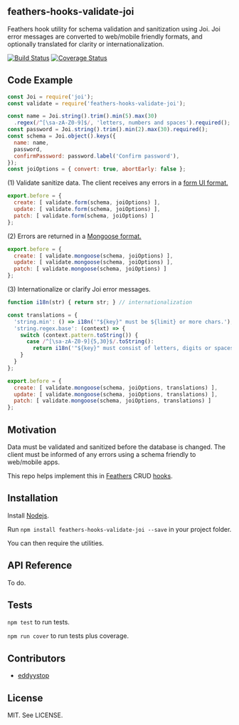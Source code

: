 ## feathers-hooks-validate-joi
Feathers hook utility for schema validation and sanitization using Joi.
Joi error messages are converted to web/mobile friendly formats,
and optionally translated for clarity or internationalization.

[![Build Status](https://travis-ci.org/eddyystop/feathers-hooks-validate-joi.svg?branch=master)](https://travis-ci.org/eddyystop/feathers-hooks-validate-joi)
[![Coverage Status](https://coveralls.io/repos/github/eddyystop/feathers-hooks-validate-joi/badge.svg?branch=master)](https://coveralls.io/github/eddyystop/feathers-hooks-validate-joi?branch=master)

## Code Example

```javascript
const Joi = require('joi');
const validate = require('feathers-hooks-validate-joi');

const name = Joi.string().trim().min(5).max(30)
  .regex(/^[\sa-zA-Z0-9]$/, 'letters, numbers and spaces').required();
const password = Joi.string().trim().min(2).max(30).required();
const schema = Joi.object().keys({
  name: name,
  password,
  confirmPassword: password.label('Confirm password'),
});
const joiOptions = { convert: true, abortEarly: false };
```

(1) Validate sanitize data. The client receives any errors in a 
[form UI format.](https://github.com/eddyystop/joi-errors-for-forms#code-examples)

```javascript
export.before = {
  create: [ validate.form(schema, joiOptions) ],
  update: [ validate.form(schema, joiOptions) ],
  patch: [ validate.form(schema, joiOptions) ]
};

```

(2) Errors are returned in a 
    [Mongoose format.](https://github.com/eddyystop/joi-errors-for-forms#code-examples)

```javascript
export.before = {
  create: [ validate.mongoose(schema, joiOptions) ],
  update: [ validate.mongoose(schema, joiOptions) ],
  patch: [ validate.mongoose(schema, joiOptions) ]
};
```

(3) Internationalize or clarify Joi error messages.

```javascript
function i18n(str) { return str; } // internationalization

const translations = {
  'string.min': () => i18n('"${key}" must be ${limit} or more chars.'),
  'string.regex.base': (context) => {
    switch (context.pattern.toString()) {
      case /^[\sa-zA-Z0-9]{5,30}$/.toString():
        return i18n('"${key}" must consist of letters, digits or spaces.');
    }
  }
};

export.before = {
  create: [ validate.mongoose(schema, joiOptions, translations) ],
  update: [ validate.mongoose(schema, joiOptions, translations) ],
  patch: [ validate.mongoose(schema, joiOptions, translations) ]
};
```


## Motivation

Data must be validated and sanitized before the database is changed.
The client must be informed of any errors using a schema friendly to web/mobile apps.

This repo helps implement this in [Feathers](http://feathersjs.com/) CRUD
[hooks](http://docs.feathersjs.com/hooks/readme.html).

## Installation

Install [Nodejs](https://nodejs.org/en/).

Run `npm install feathers-hooks-validate-joi --save` in your project folder.

You can then require the utilities.

## API Reference

To do.

## Tests

`npm test` to run tests.

`npm run cover` to run tests plus coverage.

## Contributors

- [eddyystop](https://github.com/eddyystop)

## License

MIT. See LICENSE.